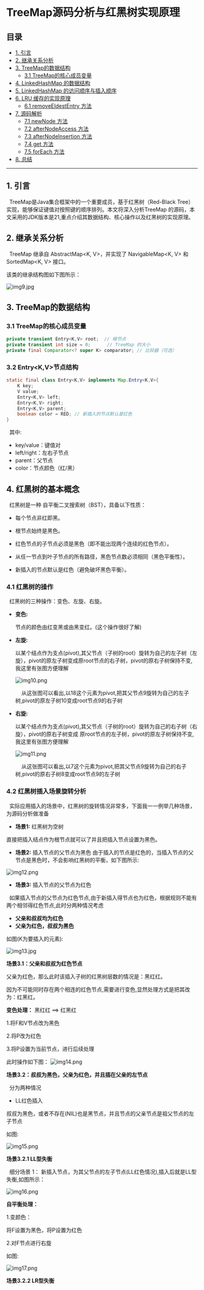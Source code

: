 # TreeMap源码分析与红黑树实现原理

## 目录
- [1. 引言](#1-引言)
- [2. 继承关系分析](#2-继承关系分析)
- [3. TreeMap的数据结构](#3-treemap的数据结构)
   - [3.1 TreeMap的核心成员变量](#31-treemap的核心成员变量)
- [4. LinkedHashMap 的数据结构](#4-linkedhashmap-的数据结构)
- [5. LinkedHashMap 的访问顺序与插入顺序](#5-linkedhashmap-的访问顺序与插入顺序)
- [6. LRU 缓存的实现原理](#6-lru-缓存的实现原理)
    - [6.1 removeEldestEntry 方法](#6-lru-缓存的实现原理)
- [7. 源码解析](#7-源码解析)
    - [7.1 newNode 方法](#71-newnode方法)
    - [7.2 afterNodeAccess 方法](#72-afternodeaccess方法)
    - [7.3 afterNodeInsertion 方法](#73-afternodeinsertion方法lru缓存应用)
    - [7.4 get 方法](#74-get方法)
    - [7.5 forEach 方法](#75-foreach方法)
- [8. 总结](#8-总结)

---

## 1. 引言
&nbsp;&nbsp;TreeMap是Java集合框架中的一个重要成员，基于红黑树（Red-Black Tree）实现，能够保证键值对按照键的顺序排列。本文将深入分析TreeMap 的源码，本文采用的JDK版本是21,重点介绍其数据结构、核心操作以及红黑树的实现原理。

## 2. 继承关系分析

&nbsp;&nbsp;TreeMap 继承自 AbstractMap<K, V>，并实现了 NavigableMap<K, V> 和 SortedMap<K, V> 接口。

该类的继承结构图如下图所示：

![img9.jpg](..%2Fimg%2Fimg9.jpg)

## 3. TreeMap的数据结构
### 3.1 TreeMap的核心成员变量
```java
private transient Entry<K,V> root;  // 根节点
private transient int size = 0;      // TreeMap 的大小
private final Comparator<? super K> comparator; // 比较器（可选）
```
### 3.2 Entry<K,V>节点结构
```java
static final class Entry<K,V> implements Map.Entry<K,V>{
    K key;
    V value;
    Entry<K,V> left;
    Entry<K,V> right;
    Entry<K,V> parent;
    boolean color = RED; // 新插入的节点默认是红色
}
```
&nbsp;&nbsp;其中:

- key/value：键值对
- left/right：左右子节点
- parent：父节点
- color：节点颜色（红/黑）
## 4. 红黑树的基本概念
&nbsp;&nbsp;红黑树是一种 自平衡二叉搜索树（BST），具备以下性质：

- 每个节点非红即黑。

- 根节点始终是黑色。

- 红色节点的子节点必须是黑色（即不能出现两个连续的红色节点）。

- 从任一节点到叶子节点的所有路径，黑色节点数必须相同（黑色平衡性）。

- 新插入的节点默认是红色（避免破坏黑色平衡）。

### 4.1 红黑树的操作
&nbsp;&nbsp;红黑树的三种操作：变色、左旋、右旋。
- **变色:**
  
  节点的颜色由红变黑或由黑变红。(这个操作很好了解)
- **左旋:**
  
  以某个结点作为支点(pivot),其父节点（子树的root）旋转为自己的左子树（左旋），pivot的原左子树变成原root节点的右子树，pivot的原右子树保持不变,我这里有张图方便理解

  ![img10.png](..%2Fimg%2Fimg10.png)


  &nbsp;&nbsp;&nbsp;&nbsp;从这张图可以看出,以18这个元素为pivot,把其父节点9旋转为自己的左子树,pivot的原左子树10变成root节点9的右子树

- **右旋:**

  以某个结点作为支点(pivot),其父节点（子树的root）旋转为自己的右子树（右旋），pivot的原右子树变成 原root节点的左子树，pivot的原左子树保持不变,我这里有张图方便理解

  ![img11.png](..%2Fimg%2Fimg11.png)


  &nbsp;&nbsp;&nbsp;&nbsp;从这张图可以看出,以7这个元素为pivot,把其父节点9旋转为自己的右子树,pivot的原右子树8变成root节点9的左子树

### 4.2 红黑树插入场景旋转分析
&nbsp;&nbsp;实际应用插入的场景中，红黑树的旋转情况非常多，下面我一一例举几种场景，为源码分析做准备

- **场景1:** 红黑树为空树

直接把插入结点作为根节点就可以了并且把插入节点设置为黑色。

- **场景2:** 插入节点的父节点为黑色
由于插入的节点是红色的，当插入节点的父节点是黑色时，不会影响红黑树的平衡，如下图所示:

 ![img12.png](..%2Fimg%2Fimg12.png)

- **场景3:** 插入节点的父节点为红色
  
&nbsp;&nbsp;如果插入节点的父节点为红色节点,由于新插入得节点也为红色，根据规则不能有两个相邻得红色节点,此时分两种情况考虑
- **父亲和叔叔均为红色**
- **父亲为红色，叔叔为黑色**

如图(K为要插入的元素):

![img13.jpg](..%2Fimg%2Fimg13.jpg)

**场景3.1：父亲和叔叔为红色节点**

父亲为红色，那么此时该插入子树的红黑树层数的情况是：黑红红。

因为不可能同时存在两个相连的红色节点,需要进行变色,显然处理方式是把其改为：红黑红。

**变色处理：** 黑红红 ==> 红黑红

1.将F和V节点改为黑色

2.将P改为红色

3.将P设置为当前节点，进行后续处理

此时操作如下图：
![img14.png](..%2Fimg%2Fimg14.png)

**场景3.2：叔叔为黑色，父亲为红色，并且插在父亲的左节点**

&nbsp;&nbsp;分为两种情况

- LL红色插入

叔叔为黑色，或者不存在(NIL)也是黑节点，并且节点的父亲节点是祖父节点的左子节点

如图:

![img15.png](..%2Fimg%2Fimg15.png)

**场景3.2.1 LL型失衡**

&nbsp;&nbsp;细分场景 1： 新插入节点，为其父节点的左子节点(LL红色情况),插入后就是LL型失衡,如图所示：

![img16.png](..%2Fimg%2Fimg16.png)

**自平衡处理：**

1.变颜色：

将F设置为黑色，将P设置为红色

2.对F节点进行右旋

如图:

![img17.png](..%2Fimg%2Fimg17.png)

**场景3.2.2 LR型失衡**